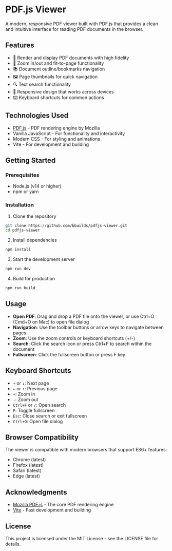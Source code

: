 # PDF.js Viewer

A modern, responsive PDF viewer built with PDF.js that provides a clean and intuitive interface for reading PDF documents in the browser.

## Features

- 📄 Render and display PDF documents with high fidelity
- 🔎 Zoom in/out and fit-to-page functionality
- 📚 Document outline/bookmarks navigation
- 🖼️ Page thumbnails for quick navigation
- 🔍 Text search functionality
- 📱 Responsive design that works across devices
- ⌨️ Keyboard shortcuts for common actions

## Technologies Used

- [PDF.js](https://mozilla.github.io/pdf.js/) - PDF rendering engine by Mozilla
- Vanilla JavaScript - For functionality and interactivity
- Modern CSS - For styling and animations
- Vite - For development and building

## Getting Started

### Prerequisites

- Node.js (v14 or higher)
- npm or yarn

### Installation

1. Clone the repository

```bash
git clone https://github.com/bbuilds/pdfjs-viewer.git
cd pdfjs-viewer
```

2. Install dependencies

```bash
npm install
```

3. Start the development server

```bash
npm run dev
```

4. Build for production

```bash
npm run build
```

## Usage

- **Open PDF**: Drag and drop a PDF file onto the viewer, or use Ctrl+O (Cmd+O on Mac) to open file dialog
- **Navigation**: Use the toolbar buttons or arrow keys to navigate between pages
- **Zoom**: Use the zoom controls or keyboard shortcuts (+/-)
- **Search**: Click the search icon or press Ctrl+F to search within the document
- **Fullscreen**: Click the fullscreen button or press F key

## Keyboard Shortcuts

- `→` or `↓`: Next page
- `←` or `↑`: Previous page
- `+`: Zoom in
- `-`: Zoom out
- `Ctrl+F` or `/`: Open search
- `F`: Toggle fullscreen
- `Esc`: Close search or exit fullscreen
- `Ctrl+O`: Open file dialog

## Browser Compatibility

The viewer is compatible with modern browsers that support ES6+ features:

- Chrome (latest)
- Firefox (latest)
- Safari (latest)
- Edge (latest)

## Acknowledgments

- [Mozilla PDF.js](https://mozilla.github.io/pdf.js/) - The core PDF rendering engine
- [Vite](https://vitejs.dev/) - Fast development and building

## License

This project is licensed under the MIT License - see the LICENSE file for details.
